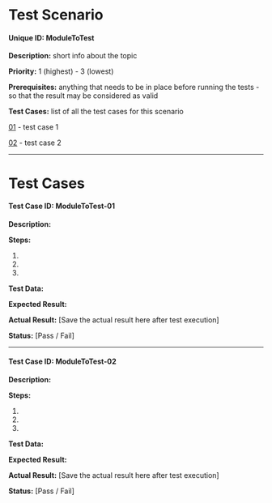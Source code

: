 # Test Scenario

#### Unique ID: ModuleToTest

**Description:** short info about the topic 

**Priority:** 1 (highest) - 3 (lowest)

**Prerequisites:** anything that needs to be in place before running the tests - so that the result may be considered as valid

**Test Cases:** list of all the test cases for this scenario

[01](#test-case-id-moduletotest-01) - test case 1

[02](#test-case-id-moduletotest-02) - test case 2


_____

# Test Cases

#### Test Case ID: ModuleToTest-01

**Description:**

**Steps:**

1. 

2. 

3. 

**Test Data:**

**Expected Result:**

**Actual Result:** [Save the actual result here after test execution]

**Status:** [Pass / Fail]

---

#### Test Case ID: ModuleToTest-02

**Description:**

**Steps:**

1. 

2. 

3. 

**Test Data:**

**Expected Result:**

**Actual Result:** [Save the actual result here after test execution]

**Status:** [Pass / Fail]